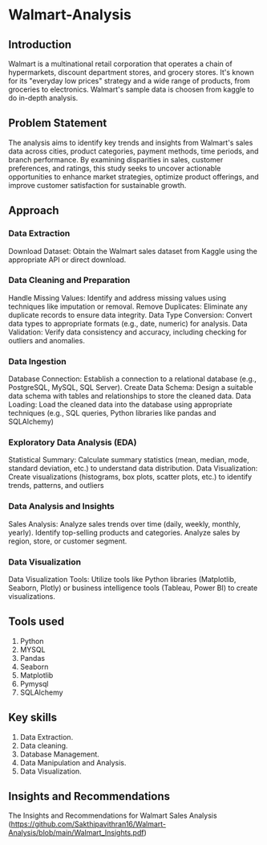 # Walmart-Analysis

## Introduction
Walmart is a multinational retail corporation that operates a chain of hypermarkets, discount department stores, and grocery stores. 
It's known for its "everyday low prices" strategy and a wide range of products, from groceries to electronics. 
Walmart's sample data is choosen from kaggle to do in-depth analysis.

## Problem Statement
The analysis aims to identify key trends and insights from Walmart's sales data across cities, product categories, payment methods, time periods, and branch performance. 
By examining disparities in sales, customer preferences, and ratings, this study seeks to uncover actionable opportunities to enhance market strategies, optimize product offerings, and improve customer satisfaction for sustainable growth.

## Approach
### Data Extraction
Download Dataset: Obtain the Walmart sales dataset from Kaggle using the appropriate API or direct download.

### Data Cleaning and Preparation
Handle Missing Values: Identify and address missing values using techniques like imputation or removal.
Remove Duplicates: Eliminate any duplicate records to ensure data integrity.
Data Type Conversion: Convert data types to appropriate formats (e.g., date, numeric) for analysis.
Data Validation: Verify data consistency and accuracy, including checking for outliers and anomalies.

### Data Ingestion
Database Connection: Establish a connection to a relational database (e.g., PostgreSQL, MySQL, SQL Server).
Create Data Schema: Design a suitable data schema with tables and relationships to store the cleaned data.
Data Loading: Load the cleaned data into the database using appropriate techniques (e.g., SQL queries, Python libraries like pandas and SQLAlchemy)

### Exploratory Data Analysis (EDA)
Statistical Summary: Calculate summary statistics (mean, median, mode, standard deviation, etc.) to understand data distribution.
Data Visualization: Create visualizations (histograms, box plots, scatter plots, etc.) to identify trends, patterns, and outliers

### Data Analysis and Insights
Sales Analysis:
Analyze sales trends over time (daily, weekly, monthly, yearly).
Identify top-selling products and categories.
Analyze sales by region, store, or customer segment.

### Data Visualization
Data Visualization Tools: Utilize tools like Python libraries (Matplotlib, Seaborn, Plotly) or business intelligence tools (Tableau, Power BI) to create visualizations.


## Tools used
1. Python
2. MYSQL
3. Pandas
4. Seaborn
5. Matplotlib
6. Pymysql
7. SQLAlchemy

## Key skills
1. Data Extraction.
2. Data cleaning.
3. Database Management.
4. Data Manipulation and Analysis.
5. Data Visualization.


## Insights and Recommendations
The Insights and Recommendations for Walmart Sales Analysis (https://github.com/Sakthipavithran16/Walmart-Analysis/blob/main/Walmart_Insights.pdf)







